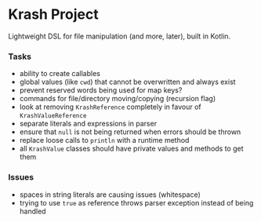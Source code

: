 Krash Project
=============

Lightweight DSL for file manipulation (and more, later), built in Kotlin.

### Tasks

 - ability to create callables
 - global values (like `cwd`) that cannot be overwritten and always exist
 - prevent reserved words being used for map keys?
 - commands for file/directory moving/copying (recursion flag)
 - look at removing `KrashReference` completely in favour of `KrashValueReference`
 - separate literals and expressions in parser
 - ensure that `null` is not being returned when errors should be thrown
 - replace loose calls to `println` with a runtime method
 - all `KrashValue` classes should have private values and methods to get them

### Issues

 - spaces in string literals are causing issues (whitespace)
 - trying to use `true` as reference throws parser exception instead of being handled